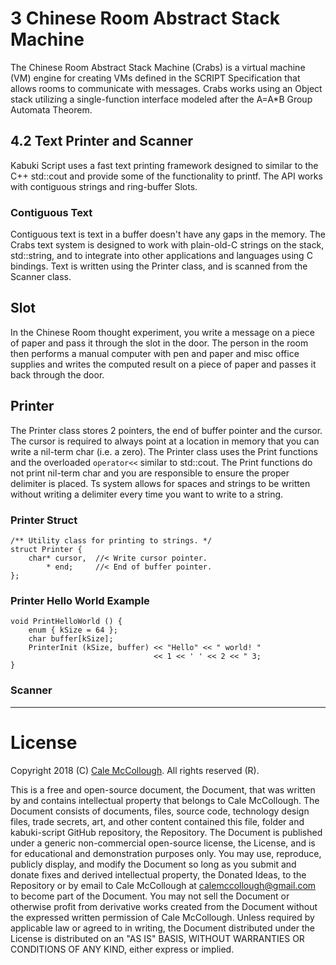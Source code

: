 # 3 Chinese Room Abstract Stack Machine

The Chinese Room Abstract Stack Machine (Crabs) is a virtual machine (VM) engine for creating VMs defined in the SCRIPT Specification that allows rooms to communicate with messages. Crabs works using an Object stack utilizing a single-function interface modeled after the A=A*B Group Automata Theorem.

## 4.2 Text Printer and Scanner

Kabuki Script uses a fast text printing framework designed to similar to the C++ std::cout and provide some of the functionality to printf. The API works with contiguous strings and ring-buffer Slots.

### Contiguous Text

Contiguous text is text in a buffer doesn't have any gaps in the memory. The Crabs text system is designed to work with plain-old-C strings on the stack, std::string, and to integrate into other applications and languages using C bindings. Text is written using the Printer class, and is scanned from the Scanner class.

## Slot

In the Chinese Room thought experiment, you write a message on a piece of paper and pass it through the slot in the door. The person in the room then performs a manual computer with pen and paper and misc office supplies and writes the computed result on a piece of paper and passes it back through the door.

## Printer

The Printer class stores 2 pointers, the end of buffer pointer and the cursor. The cursor is required to always point at a location in memory that you can write a nil-term char (i.e. a zero). The Printer class uses the Print functions and the overloaded `operator<<` similar to std::cout. The Print functions do not print nil-term char and you are responsible to ensure the proper delimiter is placed. Ts system allows for spaces and strings to be written without writing a delimiter every time you want to write to a string.

### Printer Struct

```
/** Utility class for printing to strings. */
struct Printer {
    char* cursor,  //< Write cursor pointer.
        * end;     //< End of buffer pointer.
};
```

### Printer Hello World Example

```
void PrintHelloWorld () {
    enum { kSize = 64 };
    char buffer[kSize];
    PrinterInit (kSize, buffer) << "Hello" << " world! "
                                << 1 << ' ' << 2 << " 3;
}
```

### Scanner



---

# License

Copyright 2018 (C) [Cale McCollough](https://calemccollough.github.io). All rights reserved (R).

This is a free and open-source document, the Document, that was written by and contains intellectual property that belongs to Cale McCollough. The Document consists of documents, files, source code, technology design files, trade secrets, art, and other content contained this file, folder and kabuki-script GitHub repository, the Repository. The Document is published under a generic non-commercial open-source license, the License, and is for educational and demonstration purposes only. You may use, reproduce, publicly display, and modify the Document so long as you submit and donate fixes and derived intellectual property, the Donated Ideas, to the Repository or by email to Cale McCollough at [calemccollough@gmail.com](mailto:calemccollough@gmail.com) to become part of the Document. You may not sell the Document or otherwise profit from derivative works created from the Document without the expressed written permission of Cale McCollough. Unless required by applicable law or agreed to in writing, the Document distributed under the License is distributed on an "AS IS" BASIS, WITHOUT WARRANTIES OR CONDITIONS OF ANY KIND, either express or implied.
